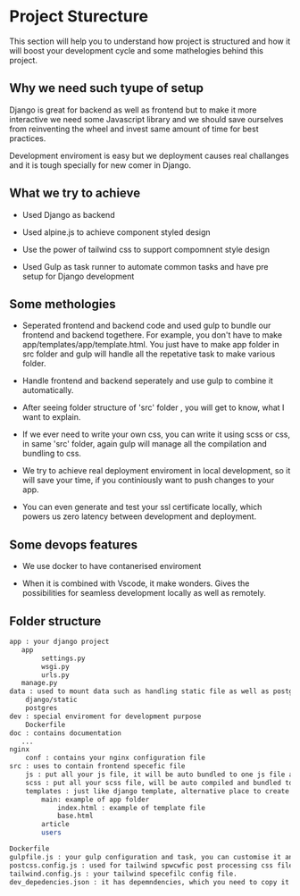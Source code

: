 # Project Sturecture

This section will help you to understand how project is structured and how it will boost your development cycle and some mathelogies behind this project.

## Why we need such tyupe of setup

Django is great for backend as well as frontend but to make it more interactive we need some Javascript library and we should save ourselves from reinventing the wheel and invest same amount of time for best practices.

Development enviroment is easy but we deployment causes real challanges and it is tough specially for new comer in Django.

## What we try to achieve

* Used Django as backend

* Used alpine.js to achieve component styled design

* Use the power of tailwind css to support compomnent style design

* Used Gulp as task runner to automate common tasks and have pre setup for Django development

## Some methologies

* Seperated frontend and backend code and used gulp to bundle our frontend and backend togethere. For example, you don't have to make app/templates/app/template.html. You just have to make app folder in src folder and gulp will handle all the repetative task to make various folder.

* Handle frontend and backend seperately and use gulp to combine it automatically.

* After seeing folder structure of 'src' folder , you will get to know, what I want to explain.

* If we ever need to write your own css, you can write it using scss or css, in same 'src' folder, again gulp will manage all the compilation and bundling to css.

* We try to achieve real deployment enviroment in local development, so it will save your time, if you continiously want to push changes to your app.

* You can even generate and test your ssl certificate locally, which powers us zero latency between development and deployment.

## Some devops features

* We use docker to have contanerised enviroment

* When it is combined with Vscode, it make wonders. Gives the possibilities for seamless development locally as well as remotely.


## Folder structure

```bash
app : your django project
   app
        settings.py
        wsgi.py
        urls.py
   manage.py
data : used to mount data such as handling static file as well as postgres data
    django/static
    postgres
dev : special enviroment for development purpose
    Dockerfile
doc : contains documentation
   ...
nginx
    conf : contains your nginx configuration file
src : uses to contain frontend specefic file
    js : put all your js file, it will be auto bundled to one js file and production ready
    scss : put all your scss file, will be auto compiled and bundled to single css file
    templates : just like django template, alternative place to create index.html or any template file, it will be auto copied to desired app folder
        main: example of app folder
            index.html : example of template file
            base.html
        article
        users

Dockerfile
gulpfile.js : your gulp configuration and task, you can customise it and extend it
postcss.config.js : used for tailwind spwcwfic post processing css file to have production ready css file
tailwind.config.js : your tailwind specefilc config file.
dev_depedencies.json : it has depemndencies, which you need to copy it's section to your package.json before running npm install. It also has various scripts to handle common tasks, like processing tailwing css, generating requirements.txt
```
